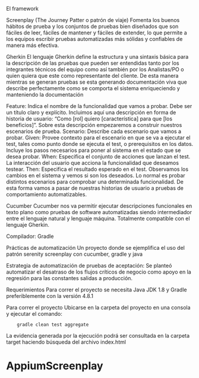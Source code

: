 El framework

Screenplay (The Journey Patter o patrón de viaje)
Fomenta los buenos hábitos de prueba y los conjuntos de pruebas bien diseñados que son fáciles de leer, fáciles de mantener y fáciles de extender, lo que permite a los equipos escribir pruebas automatizadas más sólidas y confiables de manera más efectiva.

Gherkin
El lenguaje Gherkin define la estructura y una sintaxis básica para la descripción de las pruebas que pueden ser entendidas tanto por los integrantes técnicos del equipo como así también por los Analistas/PO o quien quiera que este como representante del cliente. De esta manera mientras se generan pruebas se esta generando documentación viva que describe perfectamente como se comporta el sistema enriqueciendo y manteniendo la documentación

Feature: Indica el nombre de la funcionalidad que vamos a probar. Debe ser un título claro y explícito. Incluimos aquí una descripción en forma de historia de usuario: “Como [rol] quiero [característica] para que [los beneficios]”. Sobre esta descripción empezaremos a construir nuestros escenarios de prueba.
Scenario: Describe cada escenario que vamos a probar.
Given: Provee contexto para el escenario en que se va a ejecutar el test, tales como punto donde se ejecuta el test, o prerequisitos en los datos. Incluye los pasos necesarios para poner al sistema en el estado que se desea probar.
When: Especifica el conjunto de acciones que lanzan el test. La interacción del usuario que acciona la funcionalidad que deseamos testear.
Then: Especifica el resultado esperado en el test. Observamos los cambios en el sistema y vemos si son los deseados. Lo normal es probar distintos escenarios para comprobar una determinada funcionalidad. De esta forma vamos a pasar de nuestras historias de usuario a pruebas de comportamiento automatizables.

Cucumber
Cucumber nos va permitir ejecutar descripciones funcionales en texto plano como pruebas de software automatizadas siendo intermediador entre el lenguaje natural y lenguaje máquina. Totalmente compatible con el lenguaje Gherkin.

Compilador: Gradle

Prácticas de automatización
Un proyecto donde se ejemplifica el uso del patrón serenity screenplay  con cucumber, gradle y java

Estrategia de automatización de pruebas de aceptación:
Se planteó automatizar el desatraso de los flujos críticos de negocio como apoyo en la regresión para las constantes salidas a producción.


Requerimientos
Para correr el proyecto se necesita Java JDK 1.8 y Gradle preferiblemente con la versión 4.8.1

Para correr el proyecto
Ubicarse en la carpeta del proyecto en una consola y ejecutar el comando:

        gradle clean test aggregate

La evidencia generada por la ejecución podrá ser consultada en la carpeta target haciendo búsqueda del archivo index.html
# AppiumScreenplay

